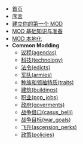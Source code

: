 -   [首页](README.md)
-   [序言](preamble.md)
-   [建立你的第一个 MOD](your_first_mod.md)
-   [MOD 基础知识与准备](mod_basic.md)
-   [MOD 本地化](localisation.md)
-   **Common Modding**
    -   [议程(agendas)](common_modding/agendas.md)
    -   [科技(technology)](common_modding/technology.md)
    -   [法令(edicts)](common_modding/edicts.md)
    -   [军队(armies)](common_modding/armies.md)
    -   [种族和领袖特质(traits)](common_modding/traits.md)
    -   [建筑(buildings)](common_modding/buildings.md)
    -   [职业(pop_jobs)](common_modding/pop_jobs.md)
    -   [政府(goverments)](common_modding/goverments.md)
    -   [战争借口(casus_belli)](common_modding/casus_belli.md)
    -   [战争目标(war_goals)](common_modding/war_goals.md)
    -   [飞升(ascension_perks)](common_modding/ascension_perks.md)
    -   [政策(policies)](common_modding/policies.md)

<footer id="mb-footer"></footer>
